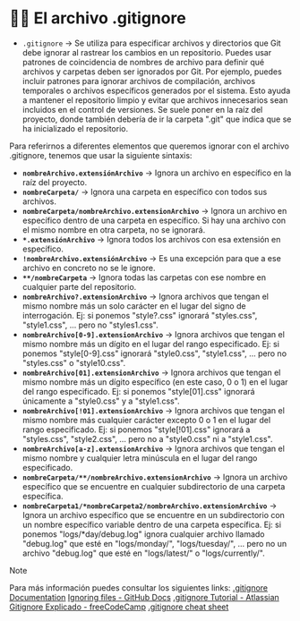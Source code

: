 # 😶‍🌫️ El archivo .gitignore
- `.gitignore` -> Se utiliza para especificar archivos y directorios que Git debe ignorar al rastrear los cambios en un repositorio. Puedes usar patrones de coincidencia de nombres de archivo para definir qué archivos y carpetas deben ser ignorados por Git. Por ejemplo, puedes incluir patrones para ignorar archivos de compilación, archivos temporales o archivos específicos generados por el sistema. Esto ayuda a mantener el repositorio limpio y evitar que archivos innecesarios sean incluidos en el control de versiones. Se suele poner en la raíz del proyecto, donde también debería de ir la carpeta ".git" que indica que se ha inicializado el repositorio.


Para referirnos a diferentes elementos que queremos ignorar con el archivo .gitignore, tenemos que usar la siguiente sintaxis:
- **`nombreArchivo.extensiónArchivo`** -> Ignora un archivo en específico en la raíz del proyecto.
- **`nombreCarpeta/`** -> Ignora una carpeta en específico con todos sus archivos.
- **`nombreCarpeta/nombreArchivo.extensionArchivo`** -> Ignora un archivo en específico dentro de una carpeta en específico. Si hay una archivo con el mismo nombre en otra carpeta, no se ignorará.
- **`*.extensiónArchivo`** -> Ignora todos los archivos con esa extensión en específico.
- **`!nombreArchivo.extensiónArchivo`** -> Es una excepción para que a ese archivo en concreto no se le ignore.
- **`**/nombreCarpeta`** -> Ignora todas las carpetas con ese nombre en cualquier parte del repositorio. 
- **`nombreArchivo?.extensionArchivo`** -> Ignora archivos que tengan el mismo nombre más un solo carácter en el lugar del signo de interrogación. Ej: si ponemos "style?.css" ignorará "styles.css", "style1.css", ... pero no "styles1.css".
- **`nombreArchivo[0-9].extensionArchivo`** ->  Ignora archivos que tengan el mismo nombre más un dígito en el lugar del rango especificado. Ej: si ponemos "style[0-9].css" ignorará "style0.css", "style1.css", ... pero no "styles.css" o "style10.css".
- **`nombreArchivo[01].extensionArchivo`** ->  Ignora archivos que tengan el mismo nombre más un dígito específico (en este caso, 0 o 1) en el lugar del rango especificado. Ej: si ponemos "style[01].css" ignorará únicamente a "style0.css" y a "style1.css".
- **`nombreArchivo[!01].extensionArchivo`** -> Ignora archivos que tengan el mismo nombre más cualquier carácter excepto 0 o 1 en el lugar del rango especificado. Ej: si ponemos "style[!01].css" ignorará a "styles.css", "style2.css", ... pero no a "style0.css" ni a "style1.css".
- **`nombreArchivo[a-z].extensionArchivo`** -> Ignora archivos que tengan el mismo nombre y cualquier letra minúscula en el lugar del rango especificado.
- **`nombreCarpeta/**/nombreArchivo.extensionArchivo`** -> Ignora un archivo específico que se encuentre en cualquier subdirectorio de una carpeta específica.
- **`nombreCarpeta1/*nombreCarpeta2/nombreArchivo.extensionArchivo`** -> Ignora un archivo específico que se encuentre en un subdirectorio con un nombre específico variable dentro de una carpeta específica. Ej: si ponemos "logs/*day/debug.log" ignora cualquier archivo llamado "debug.log" que esté en "logs/monday/", "logs/tuesday/", ... pero no un archivo "debug.log" que esté en "logs/latest/" o "logs/currently/".

> [!NOTE]
> Para más información puedes consultar los siguientes links:
> [.gitignore Documentation](https://git-scm.com/docs/gitignore)
> [Ignoring files - GitHub Docs](https://docs.github.com/en/get-started/getting-started-with-git/ignoring-files)
> [.gitignore Tutorial - Atlassian](https://www.atlassian.com/es/git/tutorials/saving-changes/gitignore)
> [Gitignore Explicado - freeCodeCamp](https://www.freecodecamp.org/espanol/news/gitignore-explicado-que-es-y-como-agregar-a-tu-repositorio/)
> [.gitignore cheat sheet](https://gist.github.com/jstnlvns/ebaa046fae16543cc9efc7f24bcd0e31)
